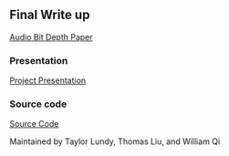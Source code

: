 ## Final Write up

[Audio Bit Depth Paper](https://github.com/wqi/bdsr/blob/master/audio-bit-depth.pdf)

### Presentation

[Project Presentation](https://goo.gl/74kvXg)

### Source code

[Source Code](https://github.com/wqi/bdsr)

Maintained by Taylor Lundy, Thomas Liu, and William Qi
